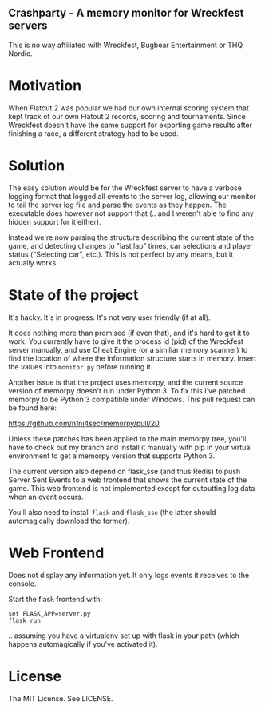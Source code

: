 Crashparty - A memory monitor for Wreckfest servers
---------------------------------------------------

This is no way affiliated with Wreckfest, Bugbear Entertainment or THQ Nordic.

Motivation
==========

When Flatout 2 was popular we had our own internal scoring system that kept track of our own Flatout 2 records, scoring
and tournaments. Since Wreckfest doesn't have the same support for exporting game results after finishing a race, a
different strategy had to be used.

Solution
========

The easy solution would be for the Wreckfest server to have a verbose logging format that logged all events to the
server log, allowing our monitor to tail the server log file and parse the events as they happen. The executable does
however not support that (.. and I weren't able to find any hidden support for it either).

Instead we're now parsing the structure describing the current state of the game, and detecting changes to "last lap"
times, car selections and player status ("Selecting car", etc.). This is not perfect by any means, but it actually
works.

State of the project
====================

It's hacky. It's in progress. It's not very user friendly (if at all).

It does nothing more than promised (if even that), and it's hard to get it to work. You currently have to give it the
process id (pid) of the Wreckfest server manually, and use Cheat Engine (or a similiar memory scanner) to find the
location of where the information structure starts in memory. Insert the values into `monitor.py` before running it.

Another issue is that the project uses memorpy, and the current source version of memorpy doesn't run under Python 3.
To fix this I've patched memorpy to be Python 3 compatible under Windows. This pull request can be found here:

https://github.com/n1nj4sec/memorpy/pull/20

Unless these patches has been applied to the main memorpy tree, you'll have to check out my branch and install it
manually with pip in your virtual environment to get a memorpy version that supports Python 3.

The current version also depend on flask_sse (and thus Redis) to push Server Sent Events to a web frontend that shows
the current state of the game. This web frontend is not implemented except for outputting log data when an event occurs.

You'll also need to install `flask` and `flask_sse` (the latter should automagically download the former).

Web Frontend
============

Does not display any information yet. It only logs events it receives to the console.

Start the flask frontend with:

    set FLASK_APP=server.py
    flask run

.. assuming you have a virtualenv set up with flask in your path (which happens automagically if you've activated it).

License
=======

The MIT License. See LICENSE.